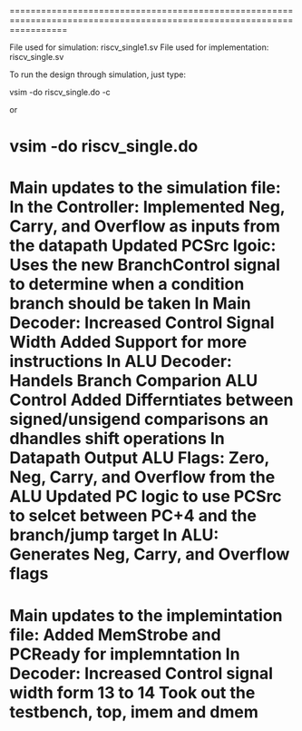 =======================================================================================================================

File used for simulation: riscv_single1.sv
File used for implementation: riscv_single.sv

To run the design through simulation, just type:

vsim -do riscv_single.do -c

or

vsim -do riscv_single.do
=======================================================================================================================

Main updates to the simulation file:
  In the Controller:
    Implemented Neg, Carry, and Overflow as inputs from the datapath
    Updated PCSrc lgoic: Uses the new BranchControl signal to determine when a condition branch should be taken
  In Main Decoder:
    Increased Control Signal Width
    Added Support for more instructions
  In ALU Decoder:
    Handels Branch Comparion ALU Control
    Added Differntiates between signed/unsigend comparisons an dhandles shift operations
  In Datapath
    Output ALU Flags: Zero, Neg, Carry, and Overflow from the ALU
    Updated PC logic to use PCSrc to selcet between PC+4 and the branch/jump target
  In ALU:
    Generates Neg, Carry, and Overflow flags
=======================================================================================================================

Main updates to the implemintation file:
  Added MemStrobe and PCReady for implemntation
  In Decoder:
    Increased Control signal width form 13 to 14
  Took out the testbench, top, imem and dmem
======================================================================================================================= 
